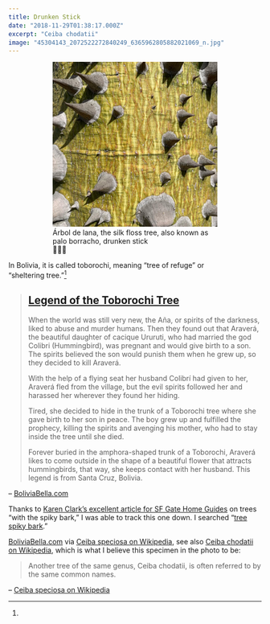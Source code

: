 ```yaml
---
title: Drunken Stick
date: "2018-11-29T01:38:17.000Z"
excerpt: "Ceiba chodatii"
image: "45304143_2072522272840249_6365962805882021069_n.jpg"
---
```


<div style="max-width: 408px; margin: 0 auto"><figure>
<img src="45304143_2072522272840249_6365962805882021069_n.jpg"
     alt="Palo Borracho (Ceiba chodatii)" /><br />
<figcaption style="font-style: normal">Árbol de lana, the silk floss tree,
 also known as palo&nbsp;borracho, drunken&nbsp;stick<br />🦠🌵🌴</figcaption>
</figure></div>

In Bolivia, it is called toborochi, meaning “tree of refuge” or
 “sheltering&nbsp;tree.”[^toborochi]

> ## [Legend of the Toborochi&nbsp;Tree](http://www.boliviabella.com/legend-of-the-toborochi.html)
>
> When the world was still very new, the Aña, or spirits of the darkness, liked to abuse and murder humans. Then they found out that Araverá, the beautiful daughter of cacique Ururuti, who had married the god Colibri (Hummingbird), was pregnant and would give birth to a son. The spirits believed the son would punish them when he grew up, so they decided to kill&nbsp;Araverá.
>
> With the help of a flying seat her husband Colibrí had given to her, Araverá fled from the village, but the evil spirits followed her and harassed her wherever they found her&nbsp;hiding.
>
> Tired, she decided to hide in the trunk of a Toborochi tree where she gave birth to her son in peace. The boy grew up and fulfilled the prophecy, killing the spirits and avenging his mother, who had to stay inside the tree until she&nbsp;died.
>
> Forever buried in the amphora-shaped trunk of a Toborochi, Araverá likes to come outside in the shape of a beautiful flower that attracts hummingbirds, that way, she keeps contact with her husband. This legend is from Santa&nbsp;Cruz,&nbsp;Bolivia.

– [BoliviaBella.com](http://www.boliviabella.com/legend-of-the-toborochi.html)

Thanks to [Karen Clark’s excellent article for SF Gate Home&nbsp;Guides](https://homeguides.sfgate.com/types-trees-spikes-bark-68119.html)
  on trees “with the spiky bark,” I was able to track this one down. I searched
  “[tree spiky&nbsp;bark](https://start.duckduckgo.com/?q=tree+spiky+bark).”

[^toborochi]:
 [BoliviaBella.com](http://www.boliviabella.com/legend-of-the-toborochi.html)
 via
 [Ceiba speciosa on Wikipedia](https://en.wikipedia.org/wiki/Ceiba_speciosa),
 see also
 [Ceiba chodatii on Wikipedia](https://en.wikipedia.org/wiki/Ceiba_chodatii),
 which is what I believe this specimen in the photo to&nbsp;be:

 > Another tree of the same genus, Ceiba chodatii, is often referred to by the
   same common&nbsp;names.

 – [Ceiba speciosa on Wikipedia](https://en.wikipedia.org/wiki/Ceiba_speciosa)
